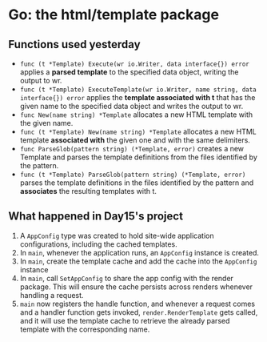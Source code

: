 # Go: the html/template package

## Functions used yesterday

- `func (t *Template) Execute(wr io.Writer, data interface{}) error` applies a **parsed template** to the specified data object, writing the output to wr.
- `func (t *Template) ExecuteTemplate(wr io.Writer, name string, data interface{}) error` applies the **template associated with t** that has the given name to the specified data object and writes the output to wr.
- `func New(name string) *Template` allocates a new HTML template with the given name.
- `func (t *Template) New(name string) *Template` allocates a new HTML template **associated with** the given one and with the same delimiters.
- `func ParseGlob(pattern string) (*Template, error)` creates a new Template and parses the template definitions from the files identified by the pattern.
- `func (t *Template) ParseGlob(pattern string) (*Template, error)` parses the template definitions in the files identified by the pattern and **associates** the resulting templates with t.

## What happened in Day15's project

1. A `AppConfig` type was created to hold site-wide application configurations, including the cached templates.
2. In `main`, whenever the application runs, an `AppConfig` instance is created.
3. In `main`, create the template cache and add the cache into the `AppConfig` instance
4. In `main`, call `SetAppConfig` to share the app config with the render package. This will ensure the cache persists across renders whenever handling a request.
5. `main` now registers the handle function, and whenever a request comes and a handler function gets invoked, `render.RenderTemplate` gets called, and it will use the template cache to retrieve the already parsed template with the corresponding name.
